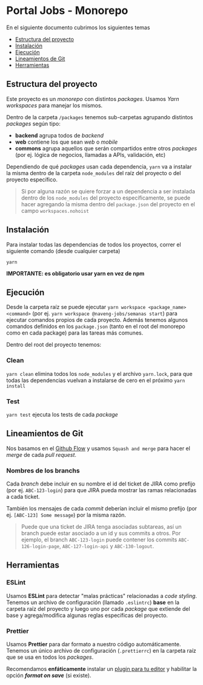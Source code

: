 # Portal Jobs - Monorepo

En el siguiente documento cubrimos los siguientes temas

- [Estructura del proyecto](#estructura-del-proyecto)
- [Instalación](#instalacion)
- [Ejecución](#ejecucion)
- [Lineamientos de Git](#lineamientos-de-git)
- [Herramientas](#herramientas)

## Estructura del proyecto

Este proyecto es un _monorepo_ con distintos _packages_.
Usamos _Yarn workspaces_ para manejar los mismos.

Dentro de la carpeta `/packages` tenemos sub-carpetas agrupando distintos _packages_ según tipo:

- **backend** agrupa todos de _backend_
- **web** contiene los que sean _web_ o _mobile_
- **commons** agrupa aquellos que serán compartidos entre otros _packages_ (por ej. lógica de negocios, llamadas a APIs, validación, etc)

Dependiendo de qué _packages_ usan cada dependencia, `yarn` va a instalar la misma dentro de la carpeta `node_modules` del raíz del proyecto o del proyecto específico.

> Si por alguna razón se quiere forzar a un dependencia a ser instalada dentro de los `node_modules` del proyecto específicamente, se puede hacer agregando la misma dentro del `package.json` del proyecto en el campo `workspaces.nohoist`

## Instalación

Para instalar todas las dependencias de todos los proyectos, correr el siguiente comando (desde cualquier carpeta)

```
yarn
```

**IMPORTANTE: es obligatorio usar yarn en vez de npm**

## Ejecución

Desde la carpeta raíz se puede ejecutar `yarn workspace <package_name> <command>` (por ej. `yarn workspace @naveng-jobs/semanas start`) para ejecutar comandos propios de cada proyecto.
Además tenemos algunos comandos definidos en los `package.json` (tanto en el root del monorepo como en cada package) para las tareas más comunes.

Dentro del root del proyecto tenemos:

### Clean

`yarn clean` elimina todos los `node_modules` y el archivo `yarn.lock`, para que todas las dependencias vuelvan a instalarse de cero en el próximo `yarn install`

### Test

`yarn test` ejecuta los tests de cada _package_

## Lineamientos de Git

Nos basamos en el [Github Flow](https://guides.github.com/introduction/flow/) y usamos `Squash and merge` para hacer el _merge_ de cada _pull request_.

### Nombres de los branchs

Cada _branch_ debe incluir en su nombre el id del ticket de JIRA como prefijo (por ej. `ABC-123-login`) para que JIRA pueda mostrar las ramas relacionadas a cada ticket.

También los mensajes de cada _commit_ deberían incluir el mismo prefijo (por ej. `[ABC-123] Some message`) por la misma razón.

> Puede que una ticket de JIRA tenga asociadas subtareas, así un branch puede estar asociado a un id y sus commits a otros.
> Por ejemplo, el branch `ABC-123-login` puede contener los commits `ABC-126-login-page`, `ABC-127-login-api` y `ABC-130-logout`.

## Herramientas

### ESLint

Usamos **ESLint** para detectar "malas prácticas" relacionadas a _code styling_.
Tenemos un archivo de configuración (llamado `.eslintrc`) **base** en la carpeta raíz del proyecto y luego uno por cada _package_ que extiende del base y agrega/modifica algunas reglas específicas del proyecto.

### Prettier

Usamos **Prettier** para dar formato a nuestro código automáticamente.
Tenemos un único archivo de configuración (`.prettierrc`) en la carpeta raíz que se usa en todos los _packages_.

Recomendamos **enfáticamente** instalar un [plugin para tu editor](https://prettier.io/docs/en/editors.html) y habilitar la opción **_format on save_** (si existe).
